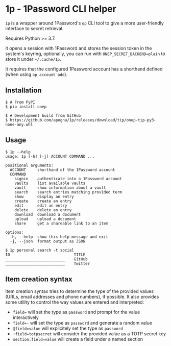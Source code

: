 # 1p - 1Password CLI helper

`1p` is a wrapper around 1Password's `op` CLI tool to give a more user-friendly interface to secret retrieval.

Requires Python >= 3.7.

It opens a session with 1Password and stores the session token in the system's keyring, optionally, you can run with `ONEP_SECRET_BACKEND=plain` to store it under `~/.cache/1p`.

It requires that the configured 1Password account has a shorthand defined (when using `op account add`).

## Installation

```shell
$ # From PyPI
$ pip install onep

$ # Development build from GitHub
$ https://github.com/apognu/1p/releases/download/tip/onep-tip-py3-none-any.whl
```

## Usage

```shell
$ 1p --help
usage: 1p [-h] [-j] ACCOUNT COMMAND ...

positional arguments:
  ACCOUNT     shorthand of the 1Password account
  COMMAND
    signin    authenticate into a 1Password account
    vaults    list available vaults
    vault     show information about a vault
    search    search entries matching provided term
    show      display an entry
    create    create an entry
    edit      edit an entry
    delete    delete an entry
    download  download a document
    upload    upload a document
    share     get a shareable link to an item

options:
  -h, --help  show this help message and exit
  -j, --json  format output as JSON

$ 1p personal search -t social
ID                            TITLE
__________________________    GitHub
__________________________    Twitter
```

## Item creation syntax

Item creation syntax tries to determine the type of the provided values (URLs, email addresses and phone numbers), if possible. It also provides some utility to control the way values are entered and interpreted:

 * `field=` will set the type as `password` and prompt for the value interactively
 * `field=-` will set the type as `password` and generate a random value
 * `@field=value` will explicitely set the type as `password`
 * `+field=totpsecret` will consider the provided value as a TOTP secret key
 * `section.field=value` will create a field under a named section
